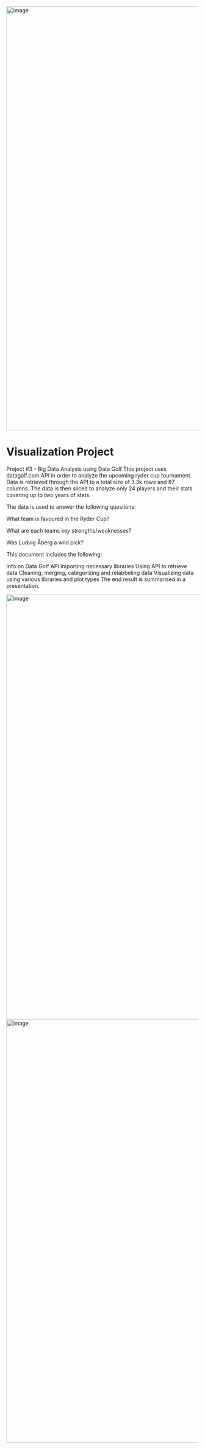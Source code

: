 <img width="1107" alt="image" src="https://github.com/Lidde9/Visualization-Project-Big-Data/assets/127693321/d1c77613-b270-4d3d-966f-df73dd3ca76e">


# Visualization Project

Project #3 - Big Data Analysis using Data Golf
This project uses datagolf.com API in order to analyze the upcoming ryder cup tournament. Data is retrieved through the API to a total size of 3.3k rows and 87 columns. The data is then sliced to analyze only 24 players and their stats covering up to two years of stats.

The data is used to answer the following questions:

What team is favoured in the Ryder Cup?

What are each teams key strengths/weaknesses?

Was Ludvig Åberg a wild pick?

This document includes the following:

Info on Data Golf API
Importing necessary libraries
Using API to retrieve data
Cleaning, merging, categorizing and relabbeling data
Visualizing data using various libraries and plot types
The end result is summarised in a presentation.

<img width="1109" alt="image" src="https://github.com/Lidde9/Visualization-Project-Big-Data/assets/127693321/b13b8548-df90-4ebe-be45-a1c167611ff6">

<img width="1106" alt="image" src="https://github.com/Lidde9/Visualization-Project-Big-Data/assets/127693321/dbb0de98-e107-4a9f-b38b-f3a2951f8b00">


